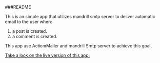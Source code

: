 ###README

This is an simple app that utilizes mandrill smtp server to deliver automatic email to the user when:

1. a post is created.
2. a comment is created.

This app use ActiomMailer and mandrill Smtp server to achieve this goal.

[Take a look on the live version of this app.](https://rocky-headland-2382.herokuapp.com/)